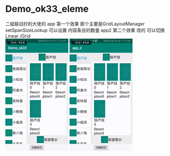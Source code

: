 # Demo_ok33_eleme
二级联动抄的大佬的
app 第一个效果 那个主要是GridLayoutManager setSpanSizeLookup 可以设置  内容条目的数量
app2 第二个效果  改的 可以切换 Linear /Grid  
![image](https://github.com/zhangqifan1/Demo_ok33_eleme/blob/master/app/src/main/res/drawable/aa.gif)
![image](https://github.com/zhangqifan1/Demo_ok33_eleme/blob/master/app_2/src/main/res/drawable/bb.gif)

